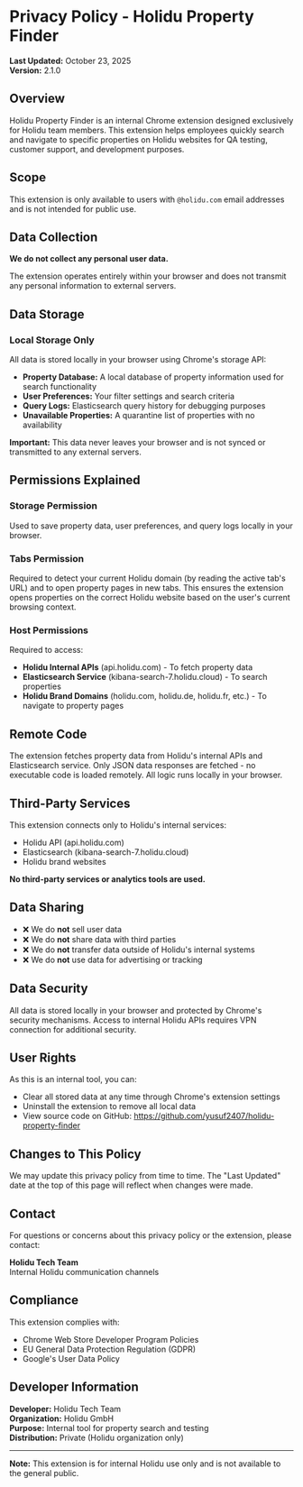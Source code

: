 # Privacy Policy - Holidu Property Finder

**Last Updated:** October 23, 2025  
**Version:** 2.1.0

## Overview

Holidu Property Finder is an internal Chrome extension designed exclusively for Holidu team members. This extension helps employees quickly search and navigate to specific properties on Holidu websites for QA testing, customer support, and development purposes.

## Scope

This extension is only available to users with `@holidu.com` email addresses and is not intended for public use.

## Data Collection

**We do not collect any personal user data.**

The extension operates entirely within your browser and does not transmit any personal information to external servers.

## Data Storage

### Local Storage Only
All data is stored locally in your browser using Chrome's storage API:

- **Property Database:** A local database of property information used for search functionality
- **User Preferences:** Your filter settings and search criteria
- **Query Logs:** Elasticsearch query history for debugging purposes
- **Unavailable Properties:** A quarantine list of properties with no availability

**Important:** This data never leaves your browser and is not synced or transmitted to any external servers.

## Permissions Explained

### Storage Permission
Used to save property data, user preferences, and query logs locally in your browser.

### Tabs Permission
Required to detect your current Holidu domain (by reading the active tab's URL) and to open property pages in new tabs. This ensures the extension opens properties on the correct Holidu website based on the user's current browsing context.

### Host Permissions
Required to access:
- **Holidu Internal APIs** (api.holidu.com) - To fetch property data
- **Elasticsearch Service** (kibana-search-7.holidu.cloud) - To search properties
- **Holidu Brand Domains** (holidu.com, holidu.de, holidu.fr, etc.) - To navigate to property pages

## Remote Code

The extension fetches property data from Holidu's internal APIs and Elasticsearch service. Only JSON data responses are fetched - no executable code is loaded remotely. All logic runs locally in your browser.

## Third-Party Services

This extension connects only to Holidu's internal services:
- Holidu API (api.holidu.com)
- Elasticsearch (kibana-search-7.holidu.cloud)
- Holidu brand websites

**No third-party services or analytics tools are used.**

## Data Sharing

- ❌ We do **not** sell user data
- ❌ We do **not** share data with third parties
- ❌ We do **not** transfer data outside of Holidu's internal systems
- ❌ We do **not** use data for advertising or tracking

## Data Security

All data is stored locally in your browser and protected by Chrome's security mechanisms. Access to internal Holidu APIs requires VPN connection for additional security.

## User Rights

As this is an internal tool, you can:
- Clear all stored data at any time through Chrome's extension settings
- Uninstall the extension to remove all local data
- View source code on GitHub: https://github.com/yusuf2407/holidu-property-finder

## Changes to This Policy

We may update this privacy policy from time to time. The "Last Updated" date at the top of this page will reflect when changes were made.

## Contact

For questions or concerns about this privacy policy or the extension, please contact:

**Holidu Tech Team**  
Internal Holidu communication channels

## Compliance

This extension complies with:
- Chrome Web Store Developer Program Policies
- EU General Data Protection Regulation (GDPR)
- Google's User Data Policy

## Developer Information

**Developer:** Holidu Tech Team  
**Organization:** Holidu GmbH  
**Purpose:** Internal tool for property search and testing  
**Distribution:** Private (Holidu organization only)

---

**Note:** This extension is for internal Holidu use only and is not available to the general public.

